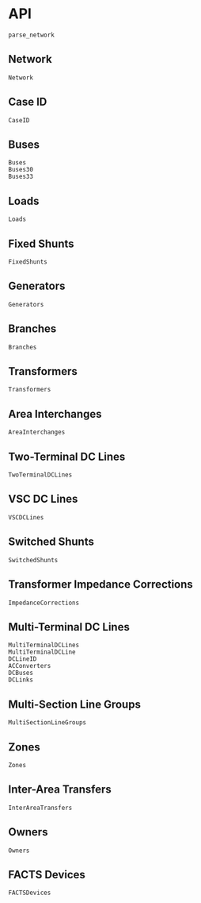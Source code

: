 # API

```@docs
parse_network
```

## Network
```@docs
Network
```

## Case ID
```@docs
CaseID
```

## Buses
```@docs
Buses
Buses30
Buses33
```

## Loads
```@docs
Loads
```

## Fixed Shunts
```@docs
FixedShunts
```

## Generators
```@docs
Generators
```

## Branches
```@docs
Branches
```

## Transformers
```@docs
Transformers
```

## Area Interchanges
```@docs
AreaInterchanges
```

## Two-Terminal DC Lines
```@docs
TwoTerminalDCLines
```

## VSC DC Lines
```@docs
VSCDCLines
```

## Switched Shunts
```@docs
SwitchedShunts
```

## Transformer Impedance Corrections
```@docs
ImpedanceCorrections
```

## Multi-Terminal DC Lines
```@docs
MultiTerminalDCLines
MultiTerminalDCLine
DCLineID
ACConverters
DCBuses
DCLinks
```

## Multi-Section Line Groups
```@docs
MultiSectionLineGroups
```

## Zones
```@docs
Zones
```

## Inter-Area Transfers
```@docs
InterAreaTransfers
```

## Owners
```@docs
Owners
```

## FACTS Devices
```@docs
FACTSDevices
```
